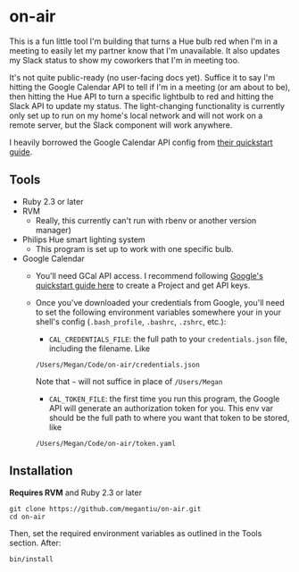 # on-air

This is a fun little tool I'm building that turns a Hue bulb red when I'm in a meeting to easily let my partner know that I'm unavailable. It also updates my Slack status to show my coworkers that I'm in meeting too.

It's not quite public-ready (no user-facing docs yet). Suffice it to say I'm hitting the Google Calendar API to tell if I'm in a meeting (or am about to be), then hitting the Hue API to turn a specific lightbulb to red and hitting the Slack API to update my status. The light-changing functionality is currently only set up to run on my home's local network and will not work on a remote server, but the Slack component will work anywhere.

I heavily borrowed the Google Calendar API config from [their quickstart guide](https://developers.google.com/calendar/quickstart/ruby).

## Tools

* Ruby 2.3 or later
* RVM
  * Really, this currently can't run with rbenv or another version manager)
* Philips Hue smart lighting system
  * This program is set up to work with one specific bulb.
* Google Calendar
  * You'll need GCal API access. I recommend following [Google's quickstart guide here](https://developers.google.com/calendar/quickstart/ruby) to create a Project and get API keys.
  * Once you've downloaded your credentials from Google, you'll need to set the following environment variables somewhere your in your shell's config (`.bash_profile`, `.bashrc`, `.zshrc`, etc.):

      * `CAL_CREDENTIALS_FILE`: the full path to your `credentials.json` file, including the filename. Like 
      
      ```
      /Users/Megan/Code/on-air/credentials.json
      ```
      
      Note that `~` will not suffice in place of `/Users/Megan`
      
      * `CAL_TOKEN_FILE`: the first time you run this program, the Google API will generate an authorization token for you. This env var should be the full path to where you want that token to be stored, like
      
      ```
      /Users/Megan/Code/on-air/token.yaml
      ```

## Installation

**Requires RVM** and Ruby 2.3 or later

```
git clone https://github.com/megantiu/on-air.git
cd on-air
```

Then, set the required environment variables as outlined in the Tools section. After:

```
bin/install
```
